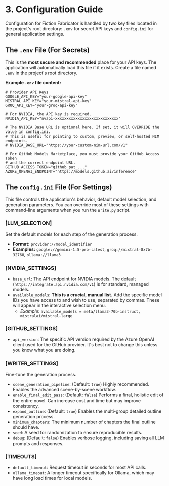# 3. Configuration Guide

Configuration for Fiction Fabricator is handled by two key files located in the project's root directory: `.env` for secret API keys and `config.ini` for general application settings.

## The `.env` File (For Secrets)

This is the **most secure and recommended** place for your API keys. The application will automatically load this file if it exists. Create a file named `.env` in the project's root directory.

**Example `.env` file content:**

```
# Provider API Keys
GOOGLE_API_KEY="your-google-api-key"
MISTRAL_API_KEY="your-mistral-api-key"
GROQ_API_KEY="your-groq-api-key"

# For NVIDIA, the API key is required.
NVIDIA_API_KEY="nvapi-xxxxxxxxxxxxxxxxxxxxxxxxxxxx"

# The NVIDIA Base URL is optional here. If set, it will OVERRIDE the value in config.ini.
# This is useful for pointing to custom, preview, or self-hosted NIM endpoints.
# NVIDIA_BASE_URL="https://your-custom-nim-url.com/v1"

# For GitHub Models Marketplace, you must provide your GitHub Access Token
# and the correct endpoint URL.
GITHUB_ACCESS_TOKEN="github_pat_..."
AZURE_OPENAI_ENDPOINT="https://models.github.ai/inference"
```

## The `config.ini` File (For Settings)

This file controls the application's behavior, default model selection, and generation parameters. You can override most of these settings with command-line arguments when you run the `Write.py` script.

### [LLM_SELECTION]

Set the default models for each step of the generation process.

- **Format:** `provider://model_identifier`
- **Examples:** `google://gemini-1.5-pro-latest`, `groq://mixtral-8x7b-32768`, `ollama://llama3`

### [NVIDIA_SETTINGS]

- `base_url`: The API endpoint for NVIDIA models. The default (`https://integrate.api.nvidia.com/v1`) is for standard, managed models.
- `available_models`: **This is a crucial, manual list.** Add the specific model IDs you have access to and wish to use, separated by commas. These will appear in the interactive selection menu.
  - _Example_: `available_models = meta/llama3-70b-instruct, mistralai/mistral-large`

### [GITHUB_SETTINGS]

- `api_version`: The specific API version required by the Azure OpenAI client used for the GitHub provider. It's best not to change this unless you know what you are doing.

### [WRITER_SETTINGS]

Fine-tune the generation process.

- `scene_generation_pipeline`: (Default: `true`) Highly recommended. Enables the advanced scene-by-scene workflow.
- `enable_final_edit_pass`: (Default: `false`) Performs a final, holistic edit of the entire novel. Can increase cost and time but may improve consistency.
- `expand_outline`: (Default: `true`) Enables the multi-group detailed outline generation process.
- `minimum_chapters`: The minimum number of chapters the final outline should have.
- `seed`: A seed for randomization to ensure reproducible results.
- `debug`: (Default: `false`) Enables verbose logging, including saving all LLM prompts and responses.

### [TIMEOUTS]

- `default_timeout`: Request timeout in seconds for most API calls.
- `ollama_timeout`: A longer timeout specifically for Ollama, which may have long load times for local models.
